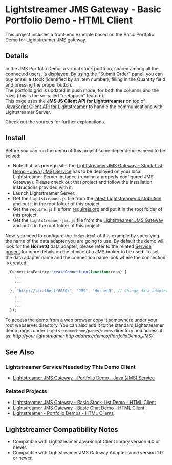 # Lightstreamer JMS Gateway - Basic Portfolio Demo - HTML Client

<!-- START DESCRIPTION lightstreamer-jms-example-portfolio-client-javascript -->

This project includes a front-end example based on the Basic Portfolio Demo for Lightstreamer JMS gateway.

## Details

In the JMS Portfolio Demo, a virtual stock portfolio, shared among all the connected users, is displayed.
By using the "Submit Order" panel, you can buy or sell a stock (identified by an item number), filling in the Quantity field and pressing the proper button.<br>
The portfolio grid is updated in push mode, for both the columns and the rows (this is the so called "metapush" feature).<br>
This page uses the <b>JMS JS Client API for Lightstreamer</b> on top of [JavaScript Client API for Lightstreamer](http://www.lightstreamer.com/docs/client_javascript_uni_api/index.html) to handle the communications with Lightstreamer Server.<br>

Check out the sources for further explanations.

<!-- END DESCRIPTION lightstreamer-jms-example-portfolio-client-javascript -->

## Install

Before you can run the demo of this project some dependencies need to be solved:

* Note that, as prerequisite, the [Lightstreamer JMS Gateway - Stock-List Demo - Java (JMS) Service](https://github.com/Weswit/Lightstreamer-JMS-example-Portfolio-service-java) has to be deployed on your local Lightstreamer Server instance (running a properly configured JMS Gateway). Please check out that project and follow the installation instructions provided with it.
* Launch Lightstreamer Server.
* Get the `lightstreamer.js` file from the [latest Lightstreamer distribution](http://download.lightstreamer.com/) and put it in the root folder of this project.
* Get the `require.js` file form [requirejs.org](http://requirejs.org/docs/download.html) and put it in the root folder of this project.
* Get the `lightstreamer-jms.js` file from the [Lightstreamer JMS Gateway](http://download.lightstreamer.com/#jms) and put it in the root folder of this project.

Now, you need to configure the `index.html` of this example by specifying the name of the data adapter you are going to use. By default the demo will look for the <b>HornetQ</b> data adapter, please refer to the related [Service project](https://github.com/Weswit/Lightstreamer-JMS-example-Portfolio-service-java) for more details on the choice of a JMS broker to be used.
To set the data adapter name and the connection name look where the connection is created:

```js
  ConnectionFactory.createConnection(function(conn) {
    ...
    ...
    ...
  }, "http://localhost:8080/", "JMS", "HornetQ", // Change data adapter here
    ...
    ...
    ...
  });
```

To access the demo from a web browser copy it somewhere under your root webserver directory. You can also add it to the standard Lightstreamer demo pages under `LightstreamerHome/pages/demos` directory and access it as: <i>http://_your lightstreamer http address_/demos/PortfolioDemo_JMS/</i>.

## See Also

### Lightstreamer Service Needed by This Demo Client

<!-- START RELATED_ENTRIES -->
* [Lightstreamer JMS Gateway - Portfolio Demo - Java (JMS) Service](https://github.com/Weswit/Lightstreamer-JMS-example-Portfolio-service-java)

<!-- END RELATED_ENTRIES -->

### Related Projects

* [Lightstreamer JMS Gateway - Basic Stock-List Demo - HTML Client](https://github.com/Weswit/Lightstreamer-JMS-example-StockList-client-javascript)
* [Lightstreamer JMS Gateway - Basic Chat Demo - HTML Client](https://github.com/Weswit/Lightstreamer-JMS-example-Chat-client-javascript)
* [Lightstreamer - Portfolio Demos - HTML Clients](https://github.com/Weswit/Lightstreamer-example-Portfolio-client-javascript)

## Lightstreamer Compatibility Notes

* Compatible with Lightstreamer JavaScript Client library version 6.0 or newer.
* Compatible with Lightstreamer JMS Gateway Adapter since version 1.0 or newer.
